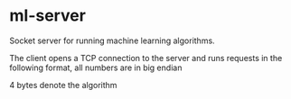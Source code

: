 # ml-server
Socket server for running machine learning algorithms. 

The client opens a TCP connection to the server and
runs requests in the following format, all numbers
are in big endian

4 bytes denote the algorithm